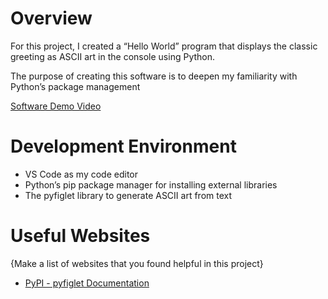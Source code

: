 # Overview

For this project, I created a “Hello World” program that displays the classic greeting as ASCII art in the console using Python.

The purpose of creating this software is to deepen my familiarity with Python’s package management

[Software Demo Video](http://youtube.link.goes.here)

# Development Environment

- VS Code as my code editor
- Python’s pip package manager for installing external libraries
- The pyfiglet library to generate ASCII art from text

# Useful Websites

{Make a list of websites that you found helpful in this project}

- [PyPI - pyfiglet Documentation](https://pypi.org/project/pyfiglet/)
